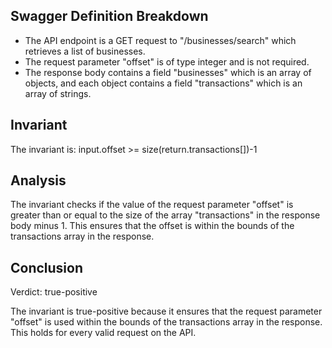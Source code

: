 ## Swagger Definition Breakdown
- The API endpoint is a GET request to "/businesses/search" which retrieves a list of businesses.
- The request parameter "offset" is of type integer and is not required.
- The response body contains a field "businesses" which is an array of objects, and each object contains a field "transactions" which is an array of strings.

## Invariant
The invariant is: input.offset >= size(return.transactions[])-1

## Analysis
The invariant checks if the value of the request parameter "offset" is greater than or equal to the size of the array "transactions" in the response body minus 1. This ensures that the offset is within the bounds of the transactions array in the response.

## Conclusion
Verdict: true-positive

The invariant is true-positive because it ensures that the request parameter "offset" is used within the bounds of the transactions array in the response. This holds for every valid request on the API.
